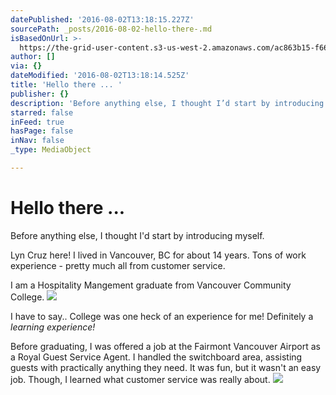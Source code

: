 ```yaml
---
datePublished: '2016-08-02T13:18:15.227Z'
sourcePath: _posts/2016-08-02-hello-there-.md
isBasedOnUrl: >-
  https://the-grid-user-content.s3-us-west-2.amazonaws.com/ac863b15-f66c-424f-9720-b39300793e08.png
author: []
via: {}
dateModified: '2016-08-02T13:18:14.525Z'
title: 'Hello there ... '
publisher: {}
description: 'Before anything else, I thought I’d start by introducing myself.'
starred: false
inFeed: true
hasPage: false
inNav: false
_type: MediaObject

---
```

# Hello there ... 

Before anything else, I thought I'd start by introducing myself.

Lyn Cruz here! I lived in Vancouver, BC for about 14 years. Tons of work experience - pretty much all from customer service.

I am a Hospitality Mangement graduate from Vancouver Community College.
![](https://the-grid-user-content.s3-us-west-2.amazonaws.com/ac863b15-f66c-424f-9720-b39300793e08.png)

I have to say.. College was one heck of an experience for me! Definitely a _learning experience!_

Before graduating, I was offered a job at the Fairmont Vancouver Airport as a Royal Guest Service Agent. I handled the switchboard area, assisting guests with practically anything they need. It was fun, but it wasn't an easy job. Though, I learned what customer service was really about.
![](https://the-grid-user-content.s3-us-west-2.amazonaws.com/0fb4b44f-9ffd-46de-84e8-05a135ebfb47.png)